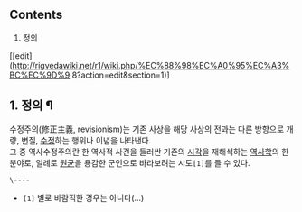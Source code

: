 ## Contents

    

1. 정의 

[[edit](http://rigvedawiki.net/r1/wiki.php/%EC%88%98%EC%A0%95%EC%A3%BC%EC%9D%9
8?action=edit&section=1)]

## 1. 정의 ¶

수정주의(修正主義, revisionism)는 기존 사상을 해당 사상의 전과는 다른 방향으로 개량, 변질,
[수정](%EC%88%98%EC%A0%95.md)하는 행위나 이념을 나타낸다.  
그 중 역사수정주의란 한 역사적 사건을 둘러싼 기존의 [시각](%EC%8B%9C%EA%B0%81.md)을 재해석하는
[역사학](%EC%97%AD%EC%82%AC%ED%95%99.md)의 한 분야로, 일례로
[원균](%EC%9B%90%EA%B7%A0.md)을 용감한 군인으로 바라보려는 시도`[1]`를 들 수 있다.

`\----`

  * `[1]` 별로 바람직한 경우는 아니다(...)

